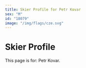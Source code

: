```yaml
---
title: Skier Profile for Petr Kovar
sex: "M"
id: "18079"
image: "/img/flags/cze.svg" 
---
```


# Skier Profile

This page is for: Petr Kovar.
    